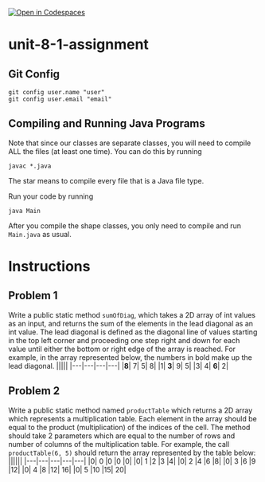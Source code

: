 [![Open in Codespaces](https://classroom.github.com/assets/launch-codespace-2972f46106e565e64193e422d61a12cf1da4916b45550586e14ef0a7c637dd04.svg)](https://classroom.github.com/open-in-codespaces?assignment_repo_id=18565644)
# unit-8-1-assignment

## Git Config
```
git config user.name "user"
git config user.email "email"
```

## Compiling and Running Java Programs
Note that since our classes are separate classes, you will need to compile ALL the files (at least one time).  You can do this by running
```
javac *.java
```
The star means to compile every file that is a Java file type.

Run your code by running
```
java Main
```

After you compile the shape classes, you only need to compile and run `Main.java` as usual.

# Instructions  

## Problem 1
Write a public static method `sumOfDiag`, which takes a 2D array of int values as an input, and returns the sum of the elements in the lead diagonal as an int value. The lead diagonal is defined as the diagonal line of values starting in the top left corner and proceeding one step right and down for each value until either the bottom or right edge of the array is reached. For example, in the array represented below, the numbers in bold make up the lead diagonal.
|||||
|---|---|---|---|
|**8**|	7|	5|	8|
|1|	**3**|	9|	5|
|3|	4|	**6**|	2|

## Problem 2
Write a public static method named `productTable` which returns a 2D array which represents a multiplication table. Each element in the array should be equal to the product (multiplication) of the indices of the cell. The method should take 2 parameters which are equal to the number of rows and number of columns of the multiplication table. For example, the call `productTable(6, 5)` should return the array represented by the table below:
||||||
|---|---|---|---|---|
|0|	0	|0	|0	|0|
|0|	1	|2	|3	|4|
|0|	2	|4	|6	|8|
|0|	3	|6	|9	|12|
|0|	4	|8	|12|	16|
|0| 5	|10	|15|	20|
